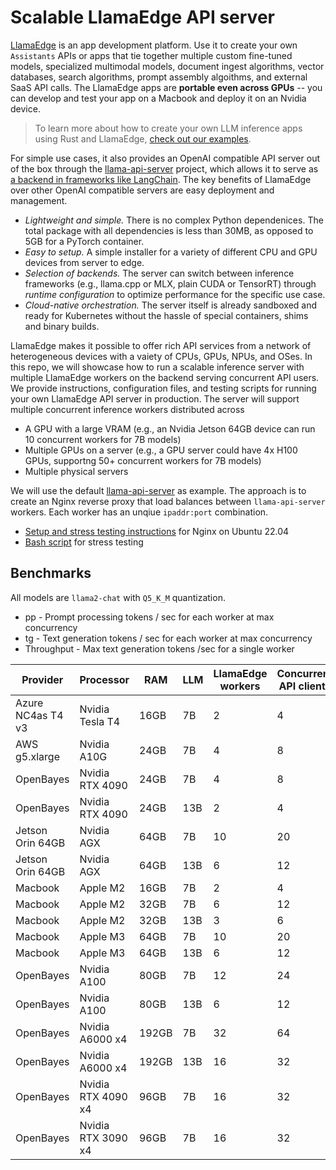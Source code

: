 # Scalable LlamaEdge API server

[LlamaEdge](https://www.secondstate.io/LlamaEdge/) is an app development platform. Use it to create your own `Assistants` APIs or apps that tie together multiple custom fine-tuned models, specialized multimodal models, document ingest algorithms, vector databases, search algorithms, prompt assembly algoithms, and external SaaS API calls. The LlamaEdge apps are **portable even across GPUs** -- you can develop and test your app on a Macbook and deploy it on an Nvidia device. 

> To learn more about how to create your own LLM inference apps using Rust and LlamaEdge, [check out our examples](https://github.com/second-state/WasmEdge-WASINN-examples/tree/master/wasmedge-ggml).

For simple use cases, it also provides an OpenAI compatible API server out of the box through the [llama-api-server](https://github.com/second-state/LlamaEdge/tree/main/api-server) project, which allows it to serve as [a backend in frameworks like LangChain](https://github.com/langchain-ai/langchain/pull/14787). The key benefits of LlamaEdge over other OpenAI compatible servers are easy deployment and management.

* *Lightweight and simple.* There is no complex Python dependenices. The total package with all dependencies is less than 30MB, as opposed to 5GB for a PyTorch container.
* *Easy to setup.* A simple installer for a variety of different CPU and GPU devices from server to edge. 
* *Selection of backends.* The server can switch between inference frameworks (e.g., llama.cpp or MLX, plain CUDA or TensorRT) through *runtime configuration* to optimize performance for the specific use case. 
* *Cloud-native orchestration.* The server itself is already sandboxed and ready for Kubernetes without the hassle of special containers, shims and binary builds.

LlamaEdge makes it possible to offer rich API services from a network of heterogeneous devices with a vaiety of CPUs, GPUs, NPUs, and OSes. In this repo, we will showcase how to run a scalable inference server with multiple LlamaEdge workers on the backend serving concurrent API users. We provide instructions, configuration files, and testing scripts for running your own LlamaEdge API server in production. The server will support multiple concurrent inference workers distributed across

* A GPU with a large VRAM (e.g., an Nvidia Jetson 64GB device can run 10 concurrent workers for 7B models)
* Multiple GPUs on a server (e.g., a GPU server could have 4x H100 GPUs, supportng 50+ concurrent workers for 7B models) 
* Multiple physical servers

We will use the default [llama-api-server](https://github.com/second-state/LlamaEdge/tree/main/api-server) as example. The approach is to create an Nginx reverse proxy that load balances between `llama-api-server` workers. Each worker has an unqiue `ipaddr:port` combination.

* [Setup and stress testing instructions](nginx/README.md) for Nginx on Ubuntu 22.04
* [Bash script](scripts/) for stress testing

## Benchmarks

All models are `llama2-chat` with `Q5_K_M` quantization.

* pp - Prompt processing tokens / sec for each worker at max concurrency
* tg - Text generation tokens / sec for each worker at max concurrency
* Throughput - Max text generation tokens /sec for a single worker

| Provider      | Processor     | RAM | LLM | LlamaEdge workers | Concurrent API clients | pp | tg | Throughput |
| ------------- | ------------- | --- | --- | ----------------- | ---------------------- | -- | -- | ---------- |
| Azure NC4as T4 v3  | Nvidia Tesla T4  | 16GB | 7B | 2 | 4 | 152 | 17 | 34 |
| AWS g5.xlarge  | Nvidia A10G  | 24GB | 7B | 4 | 8 | ... | 17 | 71 |
| OpenBayes | Nvidia RTX 4090 | 24GB | 7B | 4 | 8 | 667 | 32 | 129 |
| OpenBayes | Nvidia RTX 4090 | 24GB | 13B | 2 | 4 | 666 | 31 | 76 |
| Jetson Orin 64GB  | Nvidia AGX  | 64GB | 7B | 10 | 20 | ... | ... | ... |
| Jetson Orin 64GB  | Nvidia AGX  | 64GB | 13B | 6 | 12 | ... | ... | ... |
| Macbook  | Apple M2  | 16GB | 7B | 2 | 4 | ... | ... | ... |
| Macbook  | Apple M2  | 32GB | 7B | 6 | 12 | ... | ... | ... |
| Macbook  | Apple M2  | 32GB | 13B | 3 | 6 | ... | ... | ... |
| Macbook  | Apple M3  | 64GB | 7B | 10 | 20 | ... | ... | ... |
| Macbook  | Apple M3  | 64GB | 13B | 6 | 12 | ... | ... | ... |
| OpenBayes | Nvidia A100 | 80GB | 7B | 12 | 24 | ... | ... | ... |
| OpenBayes | Nvidia A100 | 80GB | 13B | 6 | 12 | ... | ... | ... |
| OpenBayes | Nvidia A6000 x4 | 192GB | 7B | 32 | 64 | ... | ... | ... |
| OpenBayes | Nvidia A6000 x4 | 192GB | 13B | 16 | 32 | ... | ... | ... |
| OpenBayes | Nvidia RTX 4090 x4 | 96GB | 7B | 16 | 32 | ... | ... | ... |
| OpenBayes | Nvidia RTX 3090 x4 | 96GB | 7B | 16 | 32 | ... | ... | ... |


